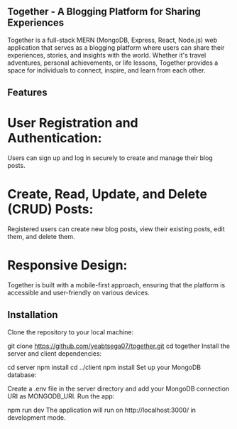 ## Together - A Blogging Platform for Sharing Experiences

Together is a full-stack MERN (MongoDB, Express, React, Node.js) web application that serves as a blogging platform where users can share their experiences, stories, and insights with the world. Whether it's travel adventures, personal achievements, or life lessons, Together provides a space for individuals to connect, inspire, and learn from each other.

## Features
# User Registration and Authentication: 
 Users can sign up and log in securely to create and manage their blog posts.

# Create, Read, Update, and Delete (CRUD) Posts:
 Registered users can create new blog posts, view their existing posts, edit them, and delete them.

# Responsive Design: 
 Together is built with a mobile-first approach, ensuring that the platform is accessible and user-friendly on various devices.

## Installation

Clone the repository to your local machine:

git clone https://github.com/yeabtsega07/together.git
cd together
Install the server and client dependencies:

cd server
npm install
cd ../client
npm install
Set up your MongoDB database:

Create a .env file in the server directory and add your MongoDB connection URI as MONGODB_URI.
Run the app:

npm run dev
The application will run on http://localhost:3000/ in development mode.
